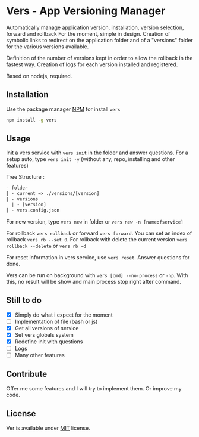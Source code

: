 # Vers - App Versioning Manager
Automatically manage application version, installation, version selection, forward and rollback
For the moment, simple in design.
Creation of symbolic links to redirect on the application folder and of a "versions" folder for the various versions available.

Definition of the number of versions kept in order to allow the rollback in the fastest way.
Creation of logs for each version installed and registered.

Based on nodejs, required.

## Installation
Use the package manager [NPM](https://www.npmjs.com/) for install `vers`
```bash
npm install -g vers
```

## Usage
Init a vers service with `vers init` in the folder and answer questions.
For a setup auto, type `vers init -y` (without any, repo, installing and other features)

Tree Structure :
```txt
- folder
| - current => ./versions/[version]
| - versions
  | - [version]
| - vers.config.json 
```

For new version, type `vers new` in folder or `vers new -n [nameofservice]`

For rollback `vers rollback` or forward `vers forward`. You can set an index of rollback `vers rb --set 0`. For rollback with delete the current version `vers rollback --delete` or `vers rb -d`

For reset information in vers service, use `vers reset`. Answer questions for done.

Vers can be run on background with `vers [cmd] --no-process` or `-np`. With this, no result will be show and main process stop right after command.
## Still to do
- [x] Simply do what i expect for the moment
- [ ] Implementation of file (bash or js)
- [x] Get all versions of service
- [x] Set vers globals system 
- [x] Redefine init with questions
- [ ] Logs
- [ ] Many other features

## Contribute
Offer me some features and I will try to implement them. Or improve my code.

## License
Ver is available under [MIT](https://choosealicense.com/licenses/mit/) license.
